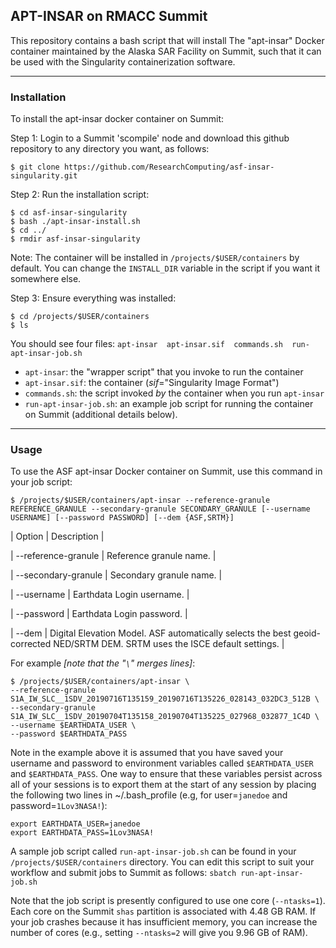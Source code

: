 ## APT-INSAR on RMACC Summit

This repository contains a bash script that will install
The "apt-insar" Docker container maintained by the
Alaska SAR Facility on Summit, such that it can be used
with the Singularity containerization software.

----------------------------------
### Installation

To install the apt-insar docker container on Summit:

Step 1: Login to a Summit 'scompile' node and download this github
        repository to any directory you want, as follows:
```
$ git clone https://github.com/ResearchComputing/asf-insar-singularity.git
```
Step 2: Run the installation script:
```
$ cd asf-insar-singularity 
$ bash ./apt-insar-install.sh
$ cd ../ 
$ rmdir asf-insar-singularity
```
Note: The container will be installed in `/projects/$USER/containers` by default.
      You can change the `INSTALL_DIR` variable in the script if you want it
      somewhere else.

Step 3: Ensure everything was installed:
```
$ cd /projects/$USER/containers
$ ls
```
You should see four files:
`apt-insar  apt-insar.sif  commands.sh  run-apt-insar-job.sh`

* `apt-insar`: the "wrapper script" that you invoke to run the container
* `apt-insar.sif`: the container (_sif_="Singularity Image Format")
* `commands.sh`: the script invoked _by_ the container when you run `apt-insar`
* `run-apt-insar-job.sh`: an example job script for running the container on Summit (additional details below).

----------------------------------
### Usage

To use the ASF apt-insar Docker container on Summit, use this command in your job script:

`$ /projects/$USER/containers/apt-insar --reference-granule REFERENCE_GRANULE --secondary-granule SECONDARY_GRANULE [--username USERNAME] [--password PASSWORD] [--dem {ASF,SRTM}]`

| Option | Description |

| --reference-granule | Reference granule name. |

| --secondary-granule | Secondary granule name. |

| --username | Earthdata Login username. |

| --password | Earthdata Login password. |

| --dem | Digital Elevation Model.
        ASF automatically selects the best geoid-corrected NED/SRTM DEM.
        SRTM uses the ISCE default settings. |

For example _[note that the "`\`" merges lines]_:

```
$ /projects/$USER/containers/apt-insar \
--reference-granule S1A_IW_SLC__1SDV_20190716T135159_20190716T135226_028143_032DC3_512B \
--secondary-granule S1A_IW_SLC__1SDV_20190704T135158_20190704T135225_027968_032877_1C4D \
--username $EARTHDATA_USER \
--password $EARTHDATA_PASS
```

Note in the example above it is assumed that you have saved your username and password to environment variables called `$EARTHDATA_USER` and `$EARTHDATA_PASS`. One way to ensure that these variables persist across all of your sessions is to export them at the start of any session by placing the following two lines in ~/.bash_profile (e.g, for user=`janedoe` and password=`1Lov3NASA!`):
```
export EARTHDATA_USER=janedoe
export EARTHDATA_PASS=1Lov3NASA!
```

A sample job script called `run-apt-insar-job.sh` can be found in your `/projects/$USER/containers` directory. You can edit this script to suit your workflow and submit jobs to Summit as follows:
`sbatch run-apt-insar-job.sh`

Note that the job script is presently configured to use one core (`--ntasks=1`). Each core on the Summit `shas` partition is associated with 4.48 GB RAM.  If your job crashes because it has insufficient memory, you can increase the number of cores (e.g., setting `--ntasks=2` will give you 9.96 GB of RAM).
